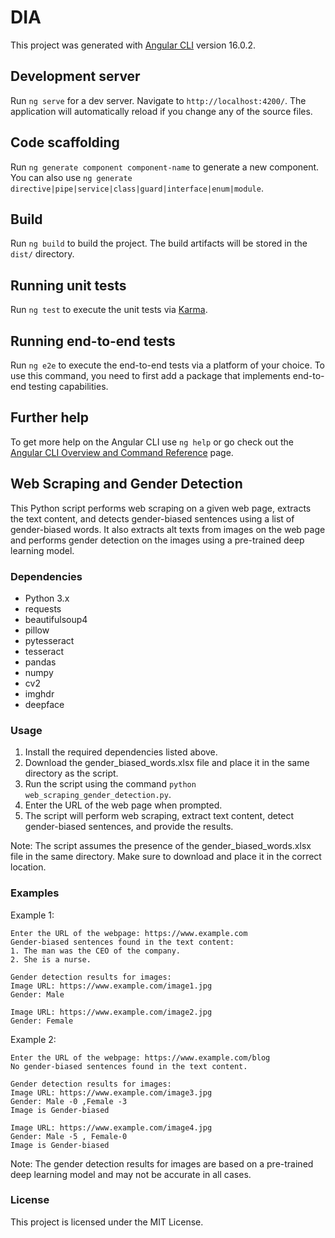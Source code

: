 # DIA

This project was generated with [Angular CLI](https://github.com/angular/angular-cli) version 16.0.2.

## Development server

Run `ng serve` for a dev server. Navigate to `http://localhost:4200/`. The application will automatically reload if you change any of the source files.

## Code scaffolding

Run `ng generate component component-name` to generate a new component. You can also use `ng generate directive|pipe|service|class|guard|interface|enum|module`.

## Build

Run `ng build` to build the project. The build artifacts will be stored in the `dist/` directory.

## Running unit tests

Run `ng test` to execute the unit tests via [Karma](https://karma-runner.github.io).

## Running end-to-end tests

Run `ng e2e` to execute the end-to-end tests via a platform of your choice. To use this command, you need to first add a package that implements end-to-end testing capabilities.

## Further help

To get more help on the Angular CLI use `ng help` or go check out the [Angular CLI Overview and Command Reference](https://angular.io/cli) page.
## Web Scraping and Gender Detection

This Python script performs web scraping on a given web page, extracts the text content, and detects gender-biased sentences using a list of gender-biased words. It also extracts alt texts from images on the web page and performs gender detection on the images using a pre-trained deep learning model.


### Dependencies

- Python 3.x
- requests
- beautifulsoup4
- pillow
- pytesseract
- tesseract
- pandas
- numpy
- cv2
- imghdr
- deepface

### Usage

1. Install the required dependencies listed above.
2. Download the gender_biased_words.xlsx file and place it in the same directory as the script.
3. Run the script using the command `python web_scraping_gender_detection.py`.
4. Enter the URL of the web page when prompted.
5. The script will perform web scraping, extract text content, detect gender-biased sentences, and provide the results.

Note: The script assumes the presence of the gender_biased_words.xlsx file in the same directory. Make sure to download and place it in the correct location.

### Examples

Example 1:
```
Enter the URL of the webpage: https://www.example.com
Gender-biased sentences found in the text content:
1. The man was the CEO of the company.
2. She is a nurse.

Gender detection results for images:
Image URL: https://www.example.com/image1.jpg
Gender: Male

Image URL: https://www.example.com/image2.jpg
Gender: Female
```

Example 2:
```
Enter the URL of the webpage: https://www.example.com/blog
No gender-biased sentences found in the text content.

Gender detection results for images:
Image URL: https://www.example.com/image3.jpg
Gender: Male -0 ,Female -3
Image is Gender-biased

Image URL: https://www.example.com/image4.jpg
Gender: Male -5 , Female-0
Image is Gender-biased
```

Note: The gender detection results for images are based on a pre-trained deep learning model and may not be accurate in all cases.

### License

This project is licensed under the MIT License.

